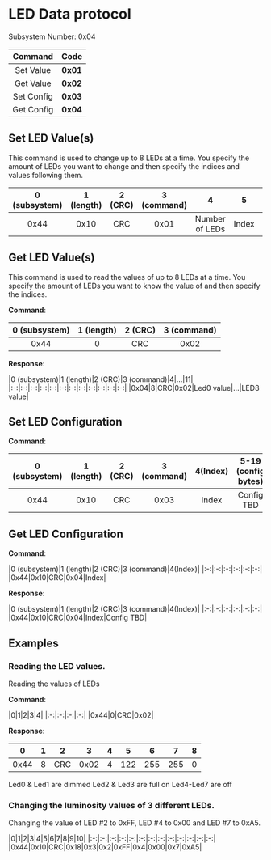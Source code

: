 
# LED Data protocol
Subsystem Number: 0x04

|Command|Code|
|:-:|:-:|
|Set Value|**0x01**|
|Get Value|**0x02**|
|Set Config|**0x03**|
|Get Config|**0x04**|

## Set LED Value(s)
This command is used to change up to 8 LEDs at a time. You specify the amount of LEDs you want to change and then specify the indices and values following them.

|0 (subsystem)|1 (length)|2 (CRC)|3 (command)|4|5|6|7|8|(...)|18|19|
|:-:|:-:|:-:|:-:|:-:|:-:|:-:|:-:|:-:|:-:|:-:|:-:|
|0x44|0x10|CRC|0x01|Number of LEDs|Index|Value|Index|Value|(...)|Index|Value|


## Get LED Value(s)
This command is used to read the values of up to 8 LEDs at a time. You specify the amount of LEDs you want to know the value of and then specify the indices.

**Command**:

|0 (subsystem)|1 (length)|2 (CRC)|3 (command)|
|:-:|:-:|:-:|:-:|
|0x44|0|CRC|0x02|

**Response**:

|0 (subsystem)|1 (length)|2 (CRC)|3 (command)|4|...|11|
|:-:|:-:|:-:|:-:|:-:|:-:|:-:|:-:|:-:|:-:|:-:|:-:|
|0x04|8|CRC|0x02|Led0 value|...|LED8 value|

## Set LED Configuration

**Command**:

|0 (subsystem)|1 (length)|2 (CRC)|3 (command)|4(Index)|5-19 (config bytes)|
|:-:|:-:|:-:|:-:|:-:|:-:|
|0x44|0x10|CRC|0x03|Index|Config TBD|

## Get LED Configuration

**Command**:

|0 (subsystem)|1 (length)|2 (CRC)|3 (command)|4(Index)|
|:-:|:-:|:-:|:-:|:-:|:-:|
|0x44|0x10|CRC|0x04|Index|

**Response**:

|0 (subsystem)|1 (length)|2 (CRC)|3 (command)|4(Index)|
|:-:|:-:|:-:|:-:|:-:|:-:|
|0x44|0x10|CRC|0x04|Index|Config TBD|


## Examples

### Reading the LED values.

Reading the values of LEDs

**Command**:

|0|1|2|3|4|
|:-:|:-:|:-:|:-:|
|0x44|0|CRC|0x02|

**Response**:

|0|1|2|3|4|5|6|7|8|
|:-:|:-:|:-:|:-:|:-:|:-:|:-:|:-:|:-:|
|0x44|8|CRC|0x02|4|122|255|255|0|0|0|0|

Led0 & Led1 are dimmed
Led2 & Led3 are full on
Led4-Led7 are off

### Changing the luminosity values of 3 different LEDs. 

Changing the value of LED #2 to 0xFF, LED #4 to 0x00 and LED #7 to 0xA5.

|0|1|2|3|4|5|6|7|8|9|10|
|:-:|:-:|:-:|:-:|:-:|:-:|:-:|:-:|:-:|:-:|:-:|:-:|:-:|
|0x44|0x10|CRC|0x18|0x3|0x2|0xFF|0x4|0x00|0x7|0xA5|




